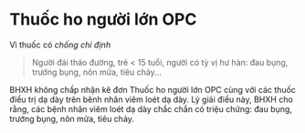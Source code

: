 # Thuốc ho người lớn OPC
Vì thuốc có *chống chỉ định*

> Người đái tháo đường, trẻ < 15 tuổi, người có tỳ vị hư hàn: đau bụng, trướng bụng, nôn mửa, tiêu chảy...

BHXH không chấp nhận kê đơn Thuốc ho người lớn OPC cùng với các thuốc điều trị dạ dày trên bênh nhân viêm loét dạ dày. Lý giải điều này, BHXH cho rằng, các bệnh nhân viêm loét dạ dày chắc chắn có triệu chứng: đau bụng, trướng bụng, nôn mửa, tiêu chảy.